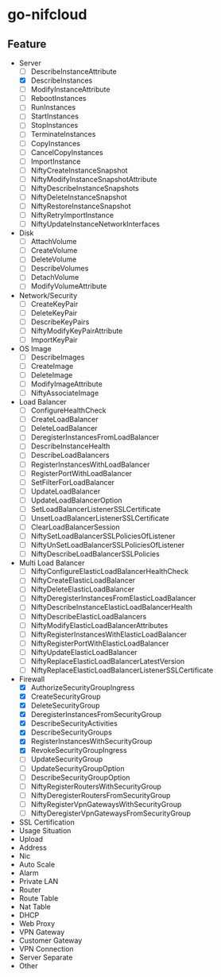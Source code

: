 # go-nifcloud

## Feature

- Server
  - [ ] DescribeInstanceAttribute
  - [x] DescribeInstances
  - [ ] ModifyInstanceAttribute
  - [ ] RebootInstances
  - [ ] RunInstances
  - [ ] StartInstances
  - [ ] StopInstances
  - [ ] TerminateInstances
  - [ ] CopyInstances
  - [ ] CancelCopyInstances
  - [ ] ImportInstance
  - [ ] NiftyCreateInstanceSnapshot
  - [ ] NiftyModifyInstanceSnapshotAttribute
  - [ ] NiftyDescribeInstanceSnapshots
  - [ ] NiftyDeleteInstanceSnapshot
  - [ ] NiftyRestoreInstanceSnapshot
  - [ ] NiftyRetryImportInstance
  - [ ] NiftyUpdateInstanceNetworkInterfaces

- Disk
  - [ ] AttachVolume
  - [ ] CreateVolume
  - [ ] DeleteVolume
  - [ ] DescribeVolumes
  - [ ] DetachVolume
  - [ ] ModifyVolumeAttribute

- Network/Security
  - [ ] CreateKeyPair
  - [ ] DeleteKeyPair
  - [ ] DescribeKeyPairs
  - [ ] NiftyModifyKeyPairAttribute
  - [ ] ImportKeyPair

- OS Image
  - [ ] DescribeImages
  - [ ] CreateImage
  - [ ] DeleteImage
  - [ ] ModifyImageAttribute
  - [ ] NiftyAssociateImage

- Load Balancer
  - [ ] ConfigureHealthCheck
  - [ ] CreateLoadBalancer
  - [ ] DeleteLoadBalancer
  - [ ] DeregisterInstancesFromLoadBalancer
  - [ ] DescribeInstanceHealth
  - [ ] DescribeLoadBalancers
  - [ ] RegisterInstancesWithLoadBalancer
  - [ ] RegisterPortWithLoadBalancer
  - [ ] SetFilterForLoadBalancer
  - [ ] UpdateLoadBalancer
  - [ ] UpdateLoadBalancerOption
  - [ ] SetLoadBalancerListenerSSLCertificate
  - [ ] UnsetLoadBalancerListenerSSLCertificate
  - [ ] ClearLoadBalancerSession
  - [ ] NiftySetLoadBalancerSSLPoliciesOfListener
  - [ ] NiftyUnSetLoadBalancerSSLPoliciesOfListener
  - [ ] NiftyDescribeLoadBalancerSSLPolicies

- Multi Load Balancer
  - [ ] NiftyConfigureElasticLoadBalancerHealthCheck
  - [ ] NiftyCreateElasticLoadBalancer
  - [ ] NiftyDeleteElasticLoadBalancer
  - [ ] NiftyDeregisterInstancesFromElasticLoadBalancer
  - [ ] NiftyDescribeInstanceElasticLoadBalancerHealth
  - [ ] NiftyDescribeElasticLoadBalancers
  - [ ] NiftyModifyElasticLoadBalancerAttributes
  - [ ] NiftyRegisterInstancesWithElasticLoadBalancer
  - [ ] NiftyRegisterPortWithElasticLoadBalancer
  - [ ] NiftyUpdateElasticLoadBalancer
  - [ ] NiftyReplaceElasticLoadBalancerLatestVersion
  - [ ] NiftyReplaceElasticLoadBalancerListenerSSLCertificate

- Firewall
  - [x] AuthorizeSecurityGroupIngress
  - [x] CreateSecurityGroup
  - [x] DeleteSecurityGroup
  - [x] DeregisterInstancesFromSecurityGroup
  - [x] DescribeSecurityActivities
  - [x] DescribeSecurityGroups
  - [x] RegisterInstancesWithSecurityGroup
  - [x] RevokeSecurityGroupIngress
  - [ ] UpdateSecurityGroup
  - [ ] UpdateSecurityGroupOption
  - [ ] DescribeSecurityGroupOption
  - [ ] NiftyRegisterRoutersWithSecurityGroup
  - [ ] NiftyDeregisterRoutersFromSecurityGroup
  - [ ] NiftyRegisterVpnGatewaysWithSecurityGroup
  - [ ] NiftyDeregisterVpnGatewaysFromSecurityGroup

- SSL Certification
- Usage Situation
- Upload
- Address
- Nic
- Auto Scale
- Alarm
- Private LAN
- Router
- Route Table
- Nat Table
- DHCP
- Web Proxy
- VPN Gateway
- Customer Gateway
- VPN Connection
- Server Separate
- Other
